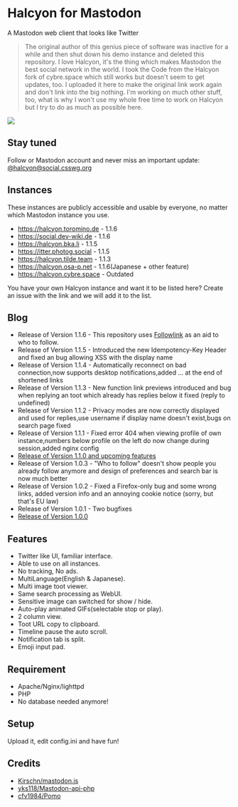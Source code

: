 # Halcyon for Mastodon
A Mastodon web client that looks like Twitter

>The original author of this genius piece of software was inactive for a while and then shut down his demo instance and deleted this repository. I love Halcyon, it's the thing which makes Mastodon the best social network in the world. I took the Code from the Halcyon fork of cybre.space which still works but doesn't seem to get updates, too. I uploaded it here to make the original link work again and don't link into the big nothing. I'm working on much other stuff, too, what is why I won't use my whole free time to work on Halcyon but I try to do as much as possible here.

<img src="https://halcyon.osa-p.net/login/assets/images/preview0.png">

## Stay tuned
Follow or Mastodon account and never miss an important update: [@halcyon@social.csswg.org](https://social.csswg.org/@halcyon)

## Instances
These instances are publicly accessible and usable by everyone, no matter which Mastodon instance you use.
- https://halcyon.toromino.de - 1.1.6
- https://social.dev-wiki.de - 1.1.6
- https://halcyon.bka.li - 1.1.5
- https://itter.photog.social - 1.1.5
- https://halcyon.tilde.team - 1.1.3
- https://halcyon.osa-p.net - 1.1.6(Japanese + other feature)
- https://halcyon.cybre.space - Outdated

You have your own Halcyon instance and want it to be listed here? Create an issue with the link and we will add it to the list.

## Blog
- Release of Version 1.1.6 - This repository uses [Followlink](https://followlink.osa-p.net/) as an aid to who to follow.
- Release of Version 1.1.5 - Introduced the new Idempotency-Key Header and fixed an bug allowing XSS with the display name
- Release of Version 1.1.4 - Automatically reconnect on bad connection,now supports desktop notifications,added ... at the end of shortened links
- Release of Version 1.1.3 - New function link previews introduced and bug when replying an toot which already has replies below it fixed (reply to undefined)
- Release of Version 1.1.2 - Privacy modes are now correctly displayed and used for replies,use username if display name doesn't exist,bugs on search page fixed
- Release of Version 1.1.1 - Fixed error 404 when viewing profile of own instance,numbers below profile on the left do now change during session,added nginx config
- [Release of Version 1.1.0 and upcoming features](http://nikisoft.myblog.de/nikisoft/art/11389499/Halcyon-What-we-did-and-what-we-will-do)
- Release of Version 1.0.3 - "Who to follow" doesn't show people you already follow anymore and design of preferences and search bar is now much better
- Release of Version 1.0.2 - Fixed a Firefox-only bug and some wrong links, added version info and an annoying cookie notice (sorry, but that's EU law)
- Release of Version 1.0.1 - Two bugfixes
- [Release of Version 1.0.0](http://nikisoft.myblog.de/nikisoft/art/11264555/The-first-new-Halcyon-release-is-on-Github)

## Features
- Twitter like UI, familiar interface.
- Able to use on all instances.
- No tracking, No ads.
- MultiLanguage(English & Japanese).
- Multi image toot viewer.
- Same search processing as WebUI.
- Sensitive image can switched for show / hide.
- Auto-play animated GIFs(selectable stop or play).
- 2 column view.
- Toot URL copy to clipboard.
- Timeline pause the auto scroll.
- Notification tab is split.
- Emoji input pad.

## Requirement
- Apache/Nginx/lighttpd
- PHP
- No database needed anymore!

## Setup
Upload it, edit config.ini and have fun!

## Credits
- [Kirschn/mastodon.js](https://github.com/Kirschn/mastodon.js)
- [yks118/Mastodon-api-php](https://github.com/yks118/Mastodon-api-php)
- [cfv1984/Pomo](https://github.com/cfv1984/Pomo)
